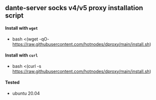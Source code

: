 ## dante-server socks v4/v5 proxy installation script


#### Install with `wget`
- bash <(wget -qO- https://raw.githubusercontent.com/hotnodes/dproxy/main/install.sh)

#### Install with `curl`
- bash <(curl -s https://raw.githubusercontent.com/hotnodes/dproxy/main/install.sh)

#### Tested
 - ubuntu 20.04
